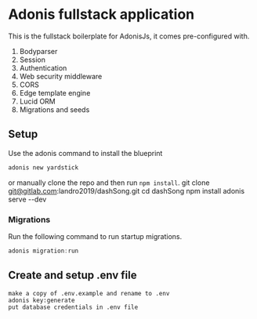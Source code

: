 # Adonis fullstack application

This is the fullstack boilerplate for AdonisJs, it comes pre-configured with.

1. Bodyparser
2. Session
3. Authentication
4. Web security middleware
5. CORS
6. Edge template engine
7. Lucid ORM
8. Migrations and seeds

## Setup

Use the adonis command to install the blueprint

```bash
adonis new yardstick
```

or manually clone the repo and then run `npm install`.
git clone git@gitlab.com:landro2019/dashSong.git
cd dashSong
npm install
adonis serve --dev



### Migrations

Run the following command to run startup migrations.

```js
adonis migration:run
```

## Create and setup .env file
```
make a copy of .env.example and rename to .env
adonis key:generate
put database credentials in .env file